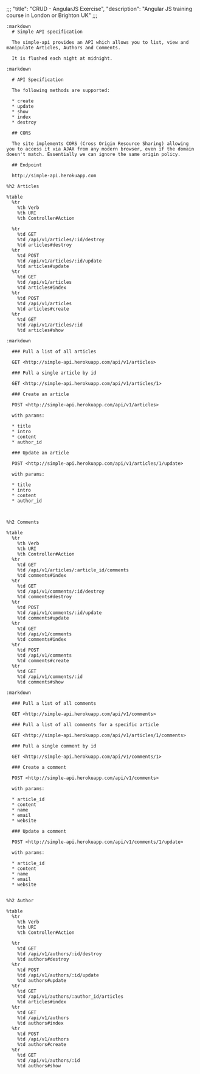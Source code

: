 ;;;
"title": "CRUD - AngularJS Exercise",
"description": "Angular JS training course in London or Brighton UK"
;;;

    :markdown
      # Simple API specification

      The simple-api provides an API which allows you to list, view and manipulate Articles, Authors and Comments.

      It is flushed each night at midnight.

    :markdown

      # API Specification

      The following methods are supported:

      * create
      * update
      * show
      * index
      * destroy

      ## CORS

      The site implements CORS (Cross Origin Resource Sharing) allowing you to access it via AJAX from any modern browser, even if the domain doesn't match. Essentially we can ignore the same origin policy.

      ## Endpoint

      http://simple-api.herokuapp.com

    %h2 Articles

    %table
      %tr
        %th Verb
        %th URI
        %th Controller#Action

      %tr
        %td GET
        %td /api/v1/articles/:id/destroy
        %td articles#destroy
      %tr
        %td POST
        %td /api/v1/articles/:id/update
        %td articles#update
      %tr
        %td GET
        %td /api/v1/articles
        %td articles#index
      %tr
        %td POST
        %td /api/v1/articles
        %td articles#create
      %tr
        %td GET
        %td /api/v1/articles/:id
        %td articles#show

    :markdown

      ### Pull a list of all articles

      GET <http://simple-api.herokuapp.com/api/v1/articles>

      ### Pull a single article by id

      GET <http://simple-api.herokuapp.com/api/v1/articles/1>

      ### Create an article

      POST <http://simple-api.herokuapp.com/api/v1/articles>

      with params:

      * title
      * intro
      * content
      * author_id

      ### Update an article

      POST <http://simple-api.herokuapp.com/api/v1/articles/1/update>

      with params:

      * title
      * intro
      * content
      * author_id



    %h2 Comments

    %table
      %tr
        %th Verb
        %th URI
        %th Controller#Action
      %tr
        %td GET
        %td /api/v1/articles/:article_id/comments
        %td comments#index
      %tr
        %td GET
        %td /api/v1/comments/:id/destroy
        %td comments#destroy
      %tr
        %td POST
        %td /api/v1/comments/:id/update
        %td comments#update
      %tr
        %td GET
        %td /api/v1/comments
        %td comments#index
      %tr
        %td POST
        %td /api/v1/comments
        %td comments#create
      %tr
        %td GET
        %td /api/v1/comments/:id
        %td comments#show

    :markdown

      ### Pull a list of all comments

      GET <http://simple-api.herokuapp.com/api/v1/comments>

      ### Pull a list of all comments for a specific article

      GET <http://simple-api.herokuapp.com/api/v1/articles/1/comments>

      ### Pull a single comment by id

      GET <http://simple-api.herokuapp.com/api/v1/comments/1>

      ### Create a comment

      POST <http://simple-api.herokuapp.com/api/v1/comments>

      with params:

      * article_id
      * content
      * name
      * email
      * website

      ### Update a comment

      POST <http://simple-api.herokuapp.com/api/v1/comments/1/update>

      with params:

      * article_id
      * content
      * name
      * email
      * website


    %h2 Author

    %table
      %tr
        %th Verb
        %th URI
        %th Controller#Action

      %tr
        %td GET
        %td /api/v1/authors/:id/destroy
        %td authors#destroy
      %tr
        %td POST
        %td /api/v1/authors/:id/update
        %td authors#update
      %tr
        %td GET
        %td /api/v1/authors/:author_id/articles
        %td articles#index
      %tr
        %td GET
        %td /api/v1/authors
        %td authors#index
      %tr
        %td POST
        %td /api/v1/authors
        %td authors#create
      %tr
        %td GET
        %td /api/v1/authors/:id
        %td authors#show
